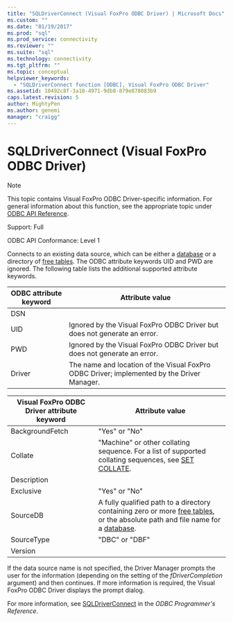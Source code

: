 ```yaml
---
title: "SQLDriverConnect (Visual FoxPro ODBC Driver) | Microsoft Docs"
ms.custom: ""
ms.date: "01/19/2017"
ms.prod: "sql"
ms.prod_service: connectivity
ms.reviewer: ""
ms.suite: "sql"
ms.technology: connectivity
ms.tgt_pltfrm: ""
ms.topic: conceptual
helpviewer_keywords: 
  - "SQLDriverConnect function [ODBC], Visual FoxPro ODBC Driver"
ms.assetid: 10492c8f-3a18-4971-9db8-879e878083b9
caps.latest.revision: 5
author: MightyPen
ms.author: genemi
manager: "craigg"
---
```

# SQLDriverConnect (Visual FoxPro ODBC Driver)
> [!NOTE]  
>  This topic contains Visual FoxPro ODBC Driver-specific information. For general information about this function, see the appropriate topic under [ODBC API Reference](../../odbc/reference/syntax/odbc-api-reference.md).  
  
 Support: Full  
  
 ODBC API Conformance: Level 1  
  
 Connects to an existing data source, which can be either a [database](../../odbc/microsoft/visual-foxpro-terminology.md) or a directory of [free tables](../../odbc/microsoft/visual-foxpro-terminology.md). The ODBC attribute keywords UID and PWD are ignored. The following table lists the additional supported attribute keywords.  
  
|ODBC attribute keyword|Attribute value|  
|----------------------------|---------------------|  
|DSN||  
|UID|Ignored by the Visual FoxPro ODBC Driver but does not generate an error.|  
|PWD|Ignored by the Visual FoxPro ODBC Driver but does not generate an error.|  
|Driver|The name and location of the Visual FoxPro ODBC Driver; implemented by the Driver Manager.|  
  
|Visual FoxPro ODBC Driver attribute keyword|Attribute value|  
|-------------------------------------------------|---------------------|  
|BackgroundFetch|"Yes" or "No"|  
|Collate|"Machine" or other collating sequence. For a list of supported collating sequences, see [SET COLLATE](../../odbc/microsoft/set-collate-command.md).|  
|Description||  
|Exclusive|"Yes" or "No"|  
|SourceDB|A fully qualified path to a directory containing zero or more [free tables](../../odbc/microsoft/visual-foxpro-terminology.md), or the absolute path and file name for a [database](../../odbc/microsoft/visual-foxpro-terminology.md).|  
|SourceType|"DBC" or "DBF"|  
|Version||  
  
 If the data source name is not specified, the Driver Manager prompts the user for the information (depending on the setting of the *fDriverCompletion* argument) and then continues. If more information is required, the Visual FoxPro ODBC Driver displays the prompt dialog.  
  
 For more information, see [SQLDriverConnect](../../odbc/reference/syntax/sqldriverconnect-function.md) in the *ODBC Programmer's Reference*.
